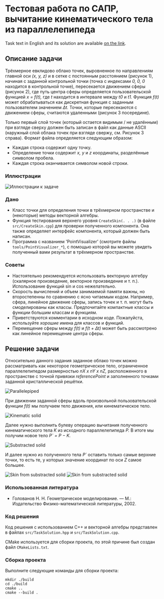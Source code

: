# Тестовая работа по САПР, вычитание кинематического тела из параллелепипеда

Task text in English and its solution are available [on the link](README.md).

## Описание задачи

Трёхмерное евклидово облако точек, выровненное по направлениям главной оси *(x, y, z)* и в сетке с постоянным расстоянием (рисунок 1), начиная с заданной контрольной точки (точка с индексами *0, 0, 0* находится в контрольной точке), пересекается движением сферы (рисунок 2), где путь центра сферы определяется пользовательской функцией *x = f(t),* где *t* находится в интервале между *t0* и *t1.* Функция *f(t)* может обрабатываться как дискретная функция с заданным пользователем значением *∆t.* Точки, которые пересекаются с движением сферы, считаются удаленными (рисунок 3 посередине).

Только первый слой точек (который остается видимым / не удалённым) при взгляде сверху должен быть записан в файл как данные ASCII (наружный слой облака точек при взгляде свержу, см. Рисунок 3 справа). Формат файла определяется следующим образом:

- Каждая строка содержит одну точку.
- Определение точки содержит *x, y* и *z* координаты, разделённые символом пробела.
- Каждая строка оканчивается символом новой строки.

### Иллюстрации

![Иллюстрации к задаче](/pictures/01_Task_Illustrations.png)

### Дано

- Класс точки для определения точки в трёхмерном пространстве и (некоторые) методы векторной алгебры.
- Функция тестирования верхнего уровня ```CreateSkin(. . .)``` (в файле ```src/CreateSkin.cpp```) для проверки полученного компонента. Она также определяет интерфейс компонента, который должен быть написан.
- Программа с названием 'PointVisualizer' (смотрите файлы ```tools/PointVisualizer_*```), с помощью которой вы можете увидеть полученный вами результат в трёхмерном пространстве.

### Советы

- Настоятельно рекомендуется использовать векторную алгебру (скалярное произведение, векторное произведение и т. п.). Использование функций sin и cos нежелательно.
- Скорость вычислений и объем занимаемой памяти важны, но второстепенны по сравнению с ясно читаемым кодом. Например, сфера, линейное движение сферы, запись точек и т. п. могут быть смоделированы как классы. Предпочитайте компактные классы и функции большим классам и функциям.
- Приветствуются комментарии в исходном коде. Пожалуйста, используйте *хорошие* имена для классов и функций.
- Перемещение сферы между *f(t)* и *f(t + ∆t)* может быть рассмотрено как линейное перемещение центра сферы.

## Решение задачи

Относительно данного задания заданное облако точек можно рассматривать как некоторое геометрическое тело, ограниченное параллелепипедом размерностью *nX x nY x nZ,*  расположенного в пространстве с точной привязки *referencePoint* и заполненного точками заданной кристаллической решётки.

![Parallelepiped](/pictures/02_Parallelepiped.png)

При движении заданной сферы вдоль произвольной пользовательской функции *f(t)* мы получаем тело движения, или кинематическое тело.

![Kinematic solid](/pictures/03_Kinematic_Solid.png)

Далее нужно выполнить булеву операцию вычитания полученного кинематического тела *K* из исходного параллелепипеда *P.* В итоге мы получим новое тело *P` = P − K.*

![Substracted solid](/pictures/04_Subtraction.png)

И далее нужно из полученного тела *P`* оставить только самые верхние точки, то есть те, у которых значение координат по оси *Z* самое большее.

![Skin from substracted solid](/pictures/05_Skin_01.png) ![Skin from substracted solid](/pictures/06_Skin_02.png)

### Использованная литература

- Голованов Н. Н. Геометрическое моделирование. — М.: Издательство Физико-математической литературы, 2002.

### Код решения

Код решения с использованием C++ и векторной алгебры представлен в файлах ```src/TaskSolution.hpp``` и ```src/TaskSolution.cpp```.

CMake используется для сборки проекта, по этой причине был создан файл ```CMakeLists.txt```.

### Сборка проекта

Выполните следующие команды для сборки проекта:

```
mkdir ./build
cd ./build
cmake ..
cmake --build .
```
